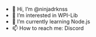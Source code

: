 - 👋 Hi, I’m @ninjadrknss
- 👀 I’m interested in WPI-Lib
- 🌱 I’m currently learning Node.js
- 📫 How to reach me: Discord

<!---
ninjadrknss/ninjadrknss is a ✨ special ✨ repository because its `README.md` (this file) appears on your GitHub profile.
You can click the Preview link to take a look at your changes.
--->
